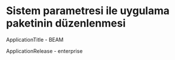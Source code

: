# Sistem parametresi ile uygulama paketinin düzenlenmesi

ApplicationTitle - BEAM

ApplicationRelease - enterprise

